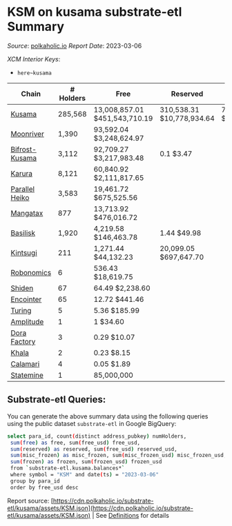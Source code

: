 # KSM on kusama substrate-etl Summary

_Source_: [polkaholic.io](https://polkaholic.io) *Report Date*: 2023-03-06


*XCM Interior Keys*:
* `here~kusama`


| Chain | # Holders | Free | Reserved | Misc Frozen | Frozen | Price | AssetID |
| ----- | --------- | ---- | -------- | ----------- | ------ | ----- | ------- |
| [Kusama](/kusama/0-kusama) | 285,568 | 13,008,857.01 $451,543,710.19 | 310,538.31 $10,778,934.64 | 7,936,998.26  $275,497,043.22 | 7,587,050.57 $263,350,190.03 | $34.71 | `{"Token":"KSM"}` |
| [Moonriver](/kusama/2023-moonriver) | 1,390 | 93,592.04 $3,248,624.97 |   |    |   | $34.71 | `{"Token":"42259045809535163221576417993425387648"}` |
| [Bifrost-Kusama](/kusama/2001-bifrost-ksm) | 3,112 | 92,709.27 $3,217,983.48 | 0.1 $3.47 |    |   | $34.71 | `{"Token":"KSM"}` |
| [Karura](/kusama/2000-karura) | 8,121 | 60,840.92 $2,111,817.65 |   |    |   | $34.71 | `{"Token":"KSM"}` |
| [Parallel Heiko](/kusama/2085-parallel-heiko) | 3,583 | 19,461.72 $675,525.56 |   |    |   | $34.71 | `{"Token":"100"}` |
| [Mangatax](/kusama/2110-mangatax) | 877 | 13,713.92 $476,016.72 |   |    |   | $34.71 | `{"Token":"4"}` |
| [Basilisk](/kusama/2090-basilisk) | 1,920 | 4,219.58 $146,463.78 | 1.44 $49.98 |    |   | $34.71 | `{"Token":"1"}` |
| [Kintsugi](/kusama/2092-kintsugi) | 211 | 1,271.44 $44,132.23 | 20,099.05 $697,647.70 |    |   | $34.71 | `{"Token":"KSM"}` |
| [Robonomics](/kusama/2048-robonomics) | 6 | 536.43 $18,619.75 |   |    |   | $34.71 | `{"Token":"4294967295"}` |
| [Shiden](/kusama/2007-shiden) | 67 | 64.49 $2,238.60 |   |    |   | $34.71 | `{"Token":"340282366920938463463374607431768211455"}` |
| [Encointer](/kusama/1001-encointer) | 65 | 12.72 $441.46 |   |    |   | $34.71 | `{"Token":"KSM"}` |
| [Turing](/kusama/2114-turing) | 5 | 5.36 $185.99 |   |    |   | $34.71 | `{"Token":"1"}` |
| [Amplitude](/kusama/2124-amplitude) | 1 | 1 $34.60 |   |    |   | $34.71 | `{"XCM":"KSM"}` |
| [Dora Factory](/kusama/2115-dorafactory) | 3 | 0.29 $10.07 |   |    |   | $34.71 | `{"Token":"KSM"}` |
| [Khala](/kusama/2004-khala) | 2 | 0.23 $8.15 |   |    |   | $34.71 | `{"Token":"0"}` |
| [Calamari](/kusama/2084-calamari) | 4 | 0.05 $1.89 |   |    |   | $34.71 | `{"Token":"12"}` |
| [Statemine](/kusama/1000-statemine) | 1 | 85,000,000  |   |    |   |  | `{"Token":"1234"}` |

## Substrate-etl Queries:
You can generate the above summary data using the following queries using the public dataset `substrate-etl` in Google BigQuery:
```bash
select para_id, count(distinct address_pubkey) numHolders, 
 sum(free) as free, sum(free_usd) free_usd,
 sum(reserved) as reserved, sum(free_usd) reserved_usd,
 sum(misc_frozen) as misc_frozen, sum(misc_frozen_usd) misc_frozen_usd,
 sum(frozen) as frozen, sum(frozen_usd) frozen_usd
 from `substrate-etl.kusama.balances*` 
 where symbol = "KSM" and date(ts) = "2023-03-06"
 group by para_id
 order by free_usd desc
```


Report source: [https://cdn.polkaholic.io/substrate-etl/kusama/assets/KSM.json](https://cdn.polkaholic.io/substrate-etl/kusama/assets/KSM.json) | See [Definitions](/DEFINITIONS.md) for details
